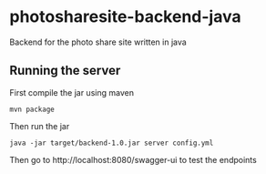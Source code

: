 # photosharesite-backend-java
Backend for the photo share site written in java

## Running the server
First compile the jar using maven
```
mvn package
```

Then run the jar
```
java -jar target/backend-1.0.jar server config.yml
```

Then go to http://localhost:8080/swagger-ui to test the endpoints